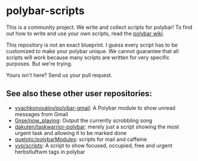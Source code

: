 # polybar-scripts

This is a community project. We write and collect scripts for polybar! To find out how to write and use your own scripts, read the [polybar wiki](https://github.com/jaagr/polybar/wiki).

This repository is not an exact blueprint. I guess every script has to be customized to make your polybar unique. We cannot guarantee that all scripts will work because many scripts are written for very specific purposes. But we're trying.

Yours isn't here? Send us your pull request.


## See also these other user repositories:

* [vyachkonovalov/polybar-gmail](https://github.com/vyachkonovalov/polybar-gmail): A Polybar module to show unread messages from Gmail
* [0nse/now_playing](https://github.com/0nse/now_playing): Output the currently scrobbling song
* [dakuten/taskwarrior-polybar](https://github.com/dakuten/taskwarrior-polybar): merely just a script showing the most urgent task and allowing it to be marked done
* [quelotic/polybarModules](quelotic/polybarModules): scripts for mail and caffeine
* [vyp/scripts](vyp/scripts): A script to show focused, occupied, free and urgent herbstluftwm tags in polybar
